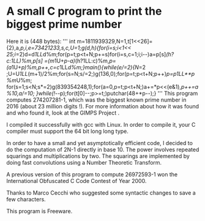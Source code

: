 # A small C program to print the biggest prime number
Here it is (448 bytes):
'''
int m=1811939329,N=1,t[1<<26]={2},a,*p,i,e=73421233,s,c,U=1;g(d,h){for(i=s;i<1<<
25;i*=2)d=d*1LL*d%m;for(p=t;p<t+N;p+=s)for(i=s,c=1;i;i--)a=p[s]*(h?c:1LL)%m,p[s]
=(m*1U+*p-a)*(h?1LL:c)%m,*p=(a*1U+*p)%m,p++,c=c*1LL*d%m;}main(){while(e/=2){N*=2
;U=U*1LL*(m+1)/2%m;for(s=N;s/=2;)g(136,0);for(p=t;p<t+N;p++)*p=*p*1LL**p%m*U%m;
for(s=1;s<N;s*=2)g(839354248,1);for(a=0,p=t;p<t+N;)a+=*p<<(e&1),*p++=a%10,a/=10;
}while(!*--p);for(t[0]--;p>=t;)putchar(48+*p--);}
'''
This program computes 274207281-1, which was the biggest known prime number in 2016 (about 23 million digits !). For more information about how it was found and who found it, look at the GIMPS Project .

I compiled it successfully with gcc with Linux. In order to compile it, your C compiler must support the 64 bit long long type.

In order to have a small and yet asymptotically efficient code, I decided to do the computation of 2N-1 directly in base 10. The power involves repeated squarings and multiplications by two. The squarings are implemented by doing fast convolutions using a Number Theoretic Transform.

A previous version of this program to compute 26972593-1 won the International Obfuscated C Code Contest of Year 2000.

Thanks to Marco Cecchi who suggested some syntactic changes to save a few characters.

This program is Freeware.